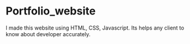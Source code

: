 # Portfolio_website
I made this website using HTML, CSS, Javascript. Its helps any client to know about developer accurately. 
